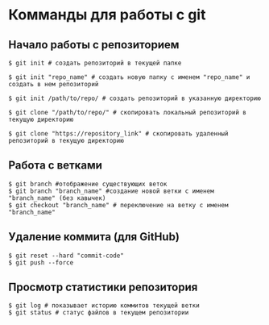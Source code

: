 # Комманды для работы с git

## Начало работы с репозиторием

```console
$ git init # создать репозиторий в текущей папке

$ git init "repo_name" # создать новую папку с именем "repo_name" и создать в нем репозиторий

$ git init /path/to/repo/ # создать репозиторий в указанную директорию

$ git clone "/path/to/repo/" # скопировать локальный репозиторий в текущую директорию

$ git clone "https://repository_link" # скопировать удаленный репозиторий в текущую директорию
```

## Работа с ветками

```console
$ git branch #отображение существующих веток
$ git branch "branch_name" #создание новой ветки с именем "branch_name" (без кавычек)
$ git checkout "branch_name" # переключение на ветку с именем "branch_name"
```

## Удаление коммита (для GitHub)

```console
$ git reset --hard "commit-code"
$ git push --force
```

## Просмотр статистики репозитория
```console
$ git log # показывает историю коммитов текущей ветки 
$ git status # статус файлов в текущем репозитории
```